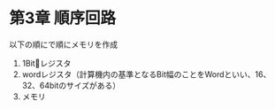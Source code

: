 # 第3章 順序回路

以下の順にで順にメモリを作成
1. 1Bitレジスタ
2. wordレジスタ（計算機内の基準となるBit幅のことをWordといい、16、32、64bitのサイズがある）
3. メモリ


